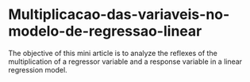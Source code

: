 # Multiplicacao-das-variaveis-no-modelo-de-regressao-linear
The objective of this mini article is to analyze the reflexes of the multiplication of a regressor variable and a response variable in a linear regression model.
